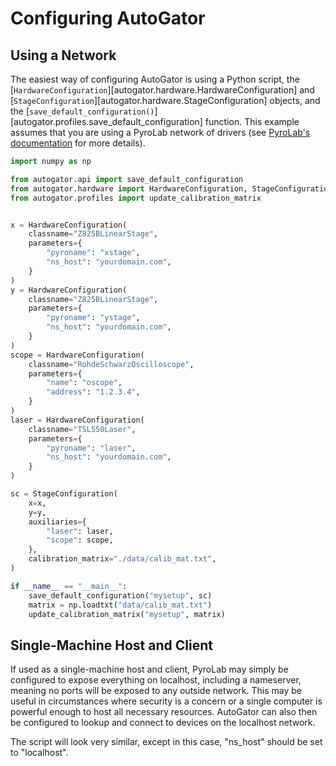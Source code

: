 # Configuring AutoGator

## Using a Network

The easiest way of configuring AutoGator is using a Python script, the
[`HardwareConfiguration`][autogator.hardware.HardwareConfiguration] and
[`StageConfiguration`][autogator.hardware.StageConfiguration] objects, and the
[`save_default_configuration()`][autogator.profiles.save_default_configuration]
function. This example assumes that you are using a PyroLab network of drivers
(see [PyroLab's documentation](https://pyrolab.readthedocs.io/en/latest/) for
more details).

``` python
import numpy as np

from autogator.api import save_default_configuration
from autogator.hardware import HardwareConfiguration, StageConfiguration
from autogator.profiles import update_calibration_matrix


x = HardwareConfiguration(
    classname="Z825BLinearStage",
    parameters={
        "pyroname": "xstage",
        "ns_host": "yourdomain.com",
    }
)
y = HardwareConfiguration(
    classname="Z825BLinearStage",
    parameters={
        "pyroname": "ystage",
        "ns_host": "yourdomain.com",
    }
)
scope = HardwareConfiguration(
    classname="RohdeSchwarzOscilloscope",
    parameters={
        "name": "oscope",
        "address": "1.2.3.4",
    }
)
laser = HardwareConfiguration(
    classname="TSL550Laser",
    parameters={
        "pyroname": "laser",
        "ns_host": "yourdomain.com",
    }
)

sc = StageConfiguration(
    x=x,
    y=y,
    auxiliaries={
        "laser": laser,
        "scope": scope,
    },
    calibration_matrix="./data/calib_mat.txt",
)

if __name__ == "__main__":
    save_default_configuration("mysetup", sc)
    matrix = np.loadtxt("data/calib_mat.txt")
    update_calibration_matrix("mysetup", matrix)
```

## Single-Machine Host and Client

If used as a single-machine host and client, PyroLab may simply be configured
to expose everything on localhost, including a nameserver, meaning no ports
will be exposed to any outside network. This may be useful in circumstances
where security is a concern or a single computer is powerful enough to host all
necessary resources. AutoGator can also then be configured to lookup and
connect to devices on the localhost network.

The script will look very similar, except in this case, "ns_host" should be
set to "localhost".
